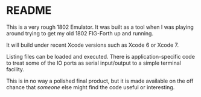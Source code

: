 # README #

This is a very rough 1802 Emulator. It was built as a tool when I was playing around trying to get my old 1802 FIG-Forth up and running.

It will build under recent Xcode versions such as Xcode 6 or Xcode 7.

Listing files can be loaded and executed. There is application-specific code to treat some of the IO ports as serial input/output to a simple terminal facility.

This is in no way a polished final product, but it is made available on the off chance that *someone* else might find the code useful or interesting.